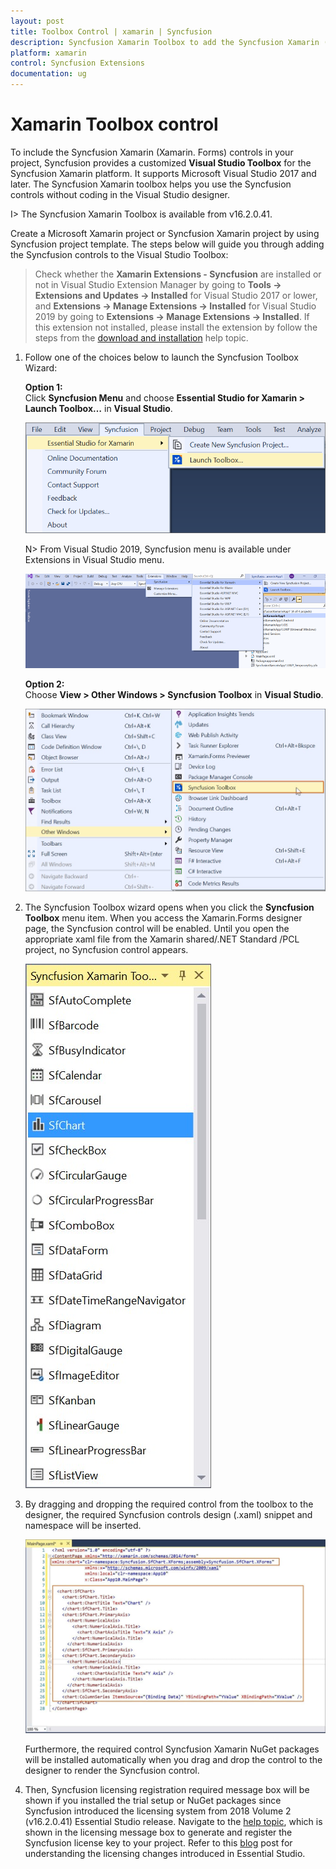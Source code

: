 ```yaml
---
layout: post
title: Toolbox Control | xamarin | Syncfusion
description: Syncfusion Xamarin Toolbox to add the Syncfusion Xamarin (Xamarin.Forms) controls in your project without coding in the Visual Studio designer.
platform: xamarin
control: Syncfusion Extensions
documentation: ug
---
```


# Xamarin Toolbox control

To include the Syncfusion Xamarin (Xamarin. Forms) controls in your project, Syncfusion provides a customized **Visual Studio Toolbox** for the Syncfusion Xamarin platform. It supports Microsoft Visual Studio 2017 and later. The Syncfusion Xamarin toolbox helps you use the Syncfusion controls without coding in the Visual Studio designer.

I> The Syncfusion Xamarin Toolbox is available from v16.2.0.41.

Create a Microsoft Xamarin project or Syncfusion Xamarin project by using Syncfusion project template. The steps below will guide you through adding the Syncfusion controls to the Visual Studio Toolbox:

> Check whether the **Xamarin Extensions - Syncfusion** are installed or not in Visual Studio Extension Manager by going to **Tools -> Extensions and Updates -> Installed** for Visual Studio 2017 or lower, and **Extensions -> Manage Extensions -> Installed** for Visual Studio 2019 by going to **Extensions -> Manage Extensions -> Installed**. If this extension not installed, please install the extension by follow the steps from the [download and installation](download-and-installation) help topic.

1. Follow one of the choices below to launch the Syncfusion Toolbox Wizard:

   **Option 1:**  
   Click **Syncfusion Menu** and choose **Essential Studio for Xamarin > Launch Toolbox…** in **Visual Studio**.

   ![Syncfusion Xamarin Custom Toolbox via Syncfusion menu](Toolbox_images/Syncfusion_Menu_Toolbox.png)

   N> From Visual Studio 2019, Syncfusion menu is available under Extensions in Visual Studio menu.

   ![Syncfusion Xamarin Custom Toolbox via Syncfusion menu](Toolbox_images/Syncfusion_Menu_Toolbox_2019.png)

   **Option 2:**  
   Choose **View > Other Windows > Syncfusion Toolbox** in **Visual Studio**.

   ![Syncfusion Xamarin Custom Toolbox menu](Toolbox_images/Toolbox-img1.jpeg)
   
2. The Syncfusion Toolbox wizard opens when you click the **Syncfusion Toolbox** menu item. When you access the Xamarin.Forms designer page, the Syncfusion control will be enabled. Until you open the appropriate xaml file from the Xamarin shared/.NET Standard /PCL project, no Syncfusion control appears.

   ![Syncfusion Xamarin Toolbox wizard](Toolbox_images/Toolbox-img2.jpeg)

3. By dragging and dropping the required control from the toolbox to the designer, the required Syncfusion controls design (.xaml) snippet and namespace will be inserted.

   ![Required Syncfusion control code snippet and namespace in design page](Toolbox_images/Toolbox-img3.jpg)

   Furthermore, the required control Syncfusion Xamarin NuGet packages will be installed automatically when you drag and drop the control to the designer to render the Syncfusion control.

4. Then, Syncfusion licensing registration required message box will be shown if you installed the trial setup or NuGet packages since Syncfusion introduced the licensing system from 2018 Volume 2 (v16.2.0.41) Essential Studio release. Navigate to the [help topic](https://help.syncfusion.com/common/essential-studio/licensing/license-key#how-to-generate-syncfusion-license-key), which is shown in the licensing message box to generate and register the Syncfusion license key to your project. Refer to this [blog](https://blog.syncfusion.com/post/Whats-New-in-2018-Volume-2-Licensing-Changes-in-the-1620x-Version-of-Essential-Studio.aspx) post for understanding the licensing changes introduced in Essential Studio.